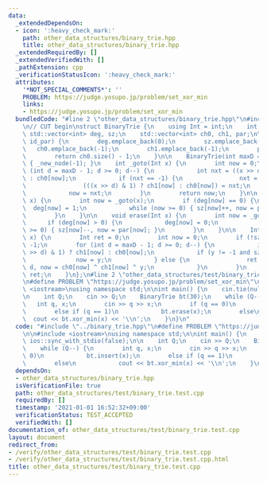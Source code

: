 ```yaml
---
data:
  _extendedDependsOn:
  - icon: ':heavy_check_mark:'
    path: other_data_structures/binary_trie.hpp
    title: other_data_structures/binary_trie.hpp
  _extendedRequiredBy: []
  _extendedVerifiedWith: []
  _pathExtension: cpp
  _verificationStatusIcon: ':heavy_check_mark:'
  attributes:
    '*NOT_SPECIAL_COMMENTS*': ''
    PROBLEM: https://judge.yosupo.jp/problem/set_xor_min
    links:
    - https://judge.yosupo.jp/problem/set_xor_min
  bundledCode: "#line 2 \"other_data_structures/binary_trie.hpp\"\n#include <vector>\n\
    \n// CUT begin\nstruct BinaryTrie {\n    using Int = int;\n    int maxD;\n   \
    \ std::vector<int> deg, sz;\n    std::vector<int> ch0, ch1, par;\n\n    int _new_node(int\
    \ id_par) {\n        deg.emplace_back(0);\n        sz.emplace_back(0);\n     \
    \   ch0.emplace_back(-1);\n        ch1.emplace_back(-1);\n        par.emplace_back(id_par);\n\
    \        return ch0.size() - 1;\n    }\n\n    BinaryTrie(int maxD = 0) : maxD(maxD)\
    \ { _new_node(-1); }\n    int _goto(Int x) {\n        int now = 0;\n        for\
    \ (int d = maxD - 1; d >= 0; d--) {\n            int nxt = ((x >> d) & 1) ? ch1[now]\
    \ : ch0[now];\n            if (nxt == -1) {\n                nxt = _new_node(now);\n\
    \                (((x >> d) & 1) ? ch1[now] : ch0[now]) = nxt;\n            }\n\
    \            now = nxt;\n        }\n        return now;\n    }\n\n    void insert(Int\
    \ x) {\n        int now = _goto(x);\n        if (deg[now] == 0) {\n          \
    \  deg[now] = 1;\n            while (now >= 0) { sz[now]++, now = par[now]; }\n\
    \        }\n    }\n\n    void erase(Int x) {\n        int now = _goto(x);\n  \
    \      if (deg[now] > 0) {\n            deg[now] = 0;\n            while (now\
    \ >= 0) { sz[now]--, now = par[now]; }\n        }\n    }\n\n    Int xor_min(Int\
    \ x) {\n        Int ret = 0;\n        int now = 0;\n        if (!sz[now]) return\
    \ -1;\n        for (int d = maxD - 1; d >= 0; d--) {\n            int y = ((x\
    \ >> d) & 1) ? ch1[now] : ch0[now];\n            if (y != -1 and sz[y]) {\n  \
    \              now = y;\n            } else {\n                ret += Int(1) <<\
    \ d, now = ch0[now] ^ ch1[now] ^ y;\n            }\n        }\n        return\
    \ ret;\n    }\n};\n#line 2 \"other_data_structures/test/binary_trie.test.cpp\"\
    \n#define PROBLEM \"https://judge.yosupo.jp/problem/set_xor_min\"\n\n#include\
    \ <iostream>\nusing namespace std;\n\nint main() {\n    cin.tie(nullptr), ios::sync_with_stdio(false);\n\
    \n    int Q;\n    cin >> Q;\n    BinaryTrie bt(30);\n    while (Q--) {\n     \
    \   int q, x;\n        cin >> q >> x;\n        if (q == 0)\n            bt.insert(x);\n\
    \        else if (q == 1)\n            bt.erase(x);\n        else\n          \
    \  cout << bt.xor_min(x) << '\\n';\n    }\n}\n"
  code: "#include \"../binary_trie.hpp\"\n#define PROBLEM \"https://judge.yosupo.jp/problem/set_xor_min\"\
    \n\n#include <iostream>\nusing namespace std;\n\nint main() {\n    cin.tie(nullptr),\
    \ ios::sync_with_stdio(false);\n\n    int Q;\n    cin >> Q;\n    BinaryTrie bt(30);\n\
    \    while (Q--) {\n        int q, x;\n        cin >> q >> x;\n        if (q ==\
    \ 0)\n            bt.insert(x);\n        else if (q == 1)\n            bt.erase(x);\n\
    \        else\n            cout << bt.xor_min(x) << '\\n';\n    }\n}\n"
  dependsOn:
  - other_data_structures/binary_trie.hpp
  isVerificationFile: true
  path: other_data_structures/test/binary_trie.test.cpp
  requiredBy: []
  timestamp: '2021-01-01 16:52:32+09:00'
  verificationStatus: TEST_ACCEPTED
  verifiedWith: []
documentation_of: other_data_structures/test/binary_trie.test.cpp
layout: document
redirect_from:
- /verify/other_data_structures/test/binary_trie.test.cpp
- /verify/other_data_structures/test/binary_trie.test.cpp.html
title: other_data_structures/test/binary_trie.test.cpp
---
```

